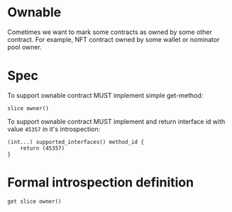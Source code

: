 # Ownable

Cometimes we want to mark some contracts as owned by some other contract. For example, NFT contract owned by some wallet or nominator pool owner.

# Spec

To support ownable contract MUST implement simple get-method:

```
slice owner()
```

To support ownable contract MUST implement and return interface id with value `45357` in it's introspection:

```
(int...) supported_interfaces() method_id {
    return (45357)
}
```

# Formal introspection definition

```
get slice owner()
```